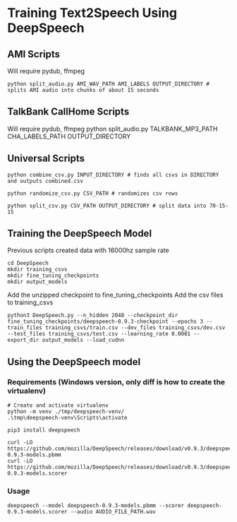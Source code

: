 # Training Text2Speech Using DeepSpeech

## AMI Scripts

Will require pydub, ffmpeg

    python split_audio.py AMI_WAV_PATH AMI_LABELS OUTPUT_DIRECTORY # splits AMI audio into chunks of about 15 seconds

## TalkBank CallHome Scripts

Will require pydub, ffmpeg
    python split_audio.py TALKBANK_MP3_PATH CHA_LABELS_PATH OUTPUT_DIRECTORY

## Universal Scripts

    python combine_csv.py INPUT_DIRECTORY # finds all csvs in DIRECTORY and outputs combined.csv

    python randomize_csv.py CSV_PATH # randomizes csv rows

    python split_csv.py CSV_PATH OUTPUT_DIRECTORY # split data into 70-15-15

## Training the DeepSpeech Model

Previous scripts created data with 16000hz sample rate

    cd DeepSpeech
    mkdir training_csvs
    mkdir fine_tuning_checkpoints
    mkdir output_models

Add the unzipped checkpoint to fine_tuning_checkpoints
Add the csv files to training_csvs

    python3 DeepSpeech.py --n_hidden 2048 --checkpoint_dir fine_tuning_checkpoints/deepspeech-0.9.3-checkpoint --epochs 3 --train_files training_csvs/train.csv --dev_files training_csvs/dev.csv --test_files training_csvs/test.csv --learning_rate 0.0001 --export_dir output_models --load_cudnn

## Using the DeepSpeech model

### Requirements (Windows version, only diff is how to create the virtualenv)

    # Create and activate virtualenv
    python -m venv ./tmp/deepspeech-venv/
    .\tmp\deepspeech-venv\Scripts\activate

    pip3 install deepspeech

    curl -LO https://github.com/mozilla/DeepSpeech/releases/download/v0.9.3/deepspeech-0.9.3-models.pbmm
    curl -LO https://github.com/mozilla/DeepSpeech/releases/download/v0.9.3/deepspeech-0.9.3-models.scorer

### Usage

    deepspeech --model deepspeech-0.9.3-models.pbmm --scorer deepspeech-0.9.3-models.scorer --audio AUDIO_FILE_PATH.wav